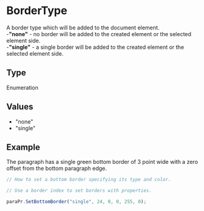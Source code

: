 # BorderType

A border type which will be added to the document element.\
-**"none"** - no border will be added to the created element or the selected element side.\
-**"single"** - a single border will be added to the created element or the selected element side.

## Type

Enumeration

## Values

- "none"
- "single"


## Example

The paragraph has a single green bottom border of 3 point wide with a zero offset from the bottom paragraph edge.

```javascript editor-docx
// How to set a bottom border specifying its type and color.

// Use a border index to set borders with properties.

paraPr.SetBottomBorder("single", 24, 0, 0, 255, 0);
```
